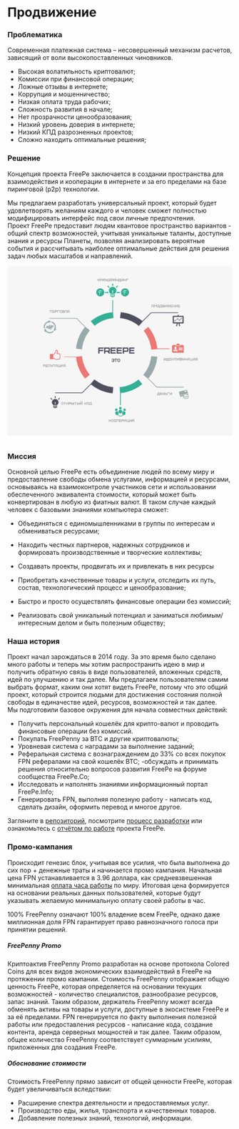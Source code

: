 # Продвижение

### Проблематика

Современная платежная система – несовершенный механизм расчетов, зависящий от воли высокопоставленных чиновников.

* Высокая волатильность криптовалют;
* Комиссии при финансовой операции;
* Ложные отзывы в интернете;
* Коррупция и мошенничество;
* Низкая оплата труда рабочих;
* Сложность развития в начале;
* Нет прозрачности ценообразования;
* Низкий уровень доверия в интернете;
* Низкий КПД разрозненных проектов;
* Сложно находить оптимальные решения;

### Решение

Концепция проекта FreePe заключается в создании пространства для взаимодействия и кооперации в интернете и за его пределами на базе пиринговой \(p2p\) технологии.

Мы предлагаем разработать универсальный проект, который будет удовлетворять желаниям каждого и человек сможет полностью модифицировать интерфейс под свои личные предпочтения.  
Проект FreePe предоставит людям квантовое пространство вариантов - общий спектр возможностей, учитывая уникальные таланты, доступные знания и ресурсы Планеты, позволяя анализировать вероятные события и рассчитывать наиболее оптимальные действия для решения задач любых масштабов и направлений.

![](ru.png)

### Миссия

Основной целью FreePe есть объединение людей по всему миру и предоставление свободы обмена услугами, информацией и ресурсами, основываясь на взаимоконтроле участников сети и использовании обеспеченного эквивалента стоимости, который может быть конвертирован в любую из фиатных валют. В таком случае каждый человек с базовыми знаниями компьютера сможет:

* Объединяться с единомышленниками в группы по интересам и обмениваться ресурсами;

* Находить честных партнеров, надежных сотрудников и формировать производственные и творческие коллективы;

* Создавать проекты, продвигать их и привлекать в них ресурсы

* Приобретать качественные товары и услуги, отследить их путь, состав, технологический процесс и ценообразование;

* Быстро и просто осуществлять финансовые операции без комиссий;

* Реализовать свой уникальный потенциал и заниматься любимым/интересным делом и быть полезным обществу;

### Наша история

Проект начал зарождаться в 2014 году. За это время было сделано много работы и теперь мы хотим распространить идею в мир и получить обратную связь в виде пользователей, вложенных средств, идей по улучшению и так далее. Мы предлагаем пользователям самим выбрать формат, каким они хотят видеть FreePe, потому что это общий проект, который строится людьми для достижения состояния полной свободы в единачестве идей, ресурсов, возможностей и так далее.   
Мы подготовили базовое окружения для начала совместных действий:

* Получить персональный кошелёк для крипто-валют и проводить финансовые операции без комиссий. 
* Покупать FreePenny за BTC и другие криптовалюты;
* Уровневая система с наградами за выполнение заданий; 
* Реферальная система с вознаграждением до 33% со всех покупок FPN рефералами на свой кошелёк BTC;
  -обсуждать и принимать решения относительно вопросов развития FreePe на форуме сообщества FreePe.Co;
* Исследовать и наполнять знаниями информационный портал FreePe.Info;
* Генерировать FPN, выполняя полезную работу - написать код, сделать дизайн, оформить перевод и многое другое.

Загляните в [репозиторий](https://github.com/freepe), посмотрите [процесс разработки](https://pintask.me/board/vPsfuf2sawcaDyt6b) или ознакомьтесь с [отчётом по работе](https://goo.gl/ArDg5z) проекта FreePe.

### Промо-кампания

Происходит генезис блок, учитывая все усилия, что была выполнена до сих пор + денежные траты и начинается промо кампания. Начальная цена FPN устанавливается в 3.96 доллара, как средневзвешенная минимальная [оплата часа работы](https://docs.google.com/spreadsheets/d/1qJUdpg92HsaAt8gsHROI2laoGqZe-Heo2fxZcWoDVgY/edit?usp=drive_web) по миру. Итоговая цена формируется на основании реальных данных пользователей, которые будут указывать желаемую минимальную оплату своей работы в час.

100% FreePenny означают 100% владение всем FreePe, однако даже миллионная доля FPN гарантирует право равнозначного голоса при принятии решений.

##### FreePenny Promo

Криптоактив FreePenny Promo разработан на основе протокола Colored Coins для всех видов экономических взаимодействий в FreePe на протяжении промо кампании. Стоимость FreePenny отображает общую ценность FreePe, которая определяется на основании текущих возможностей - количество специалистов, разнообразие ресурсов, запас знаний. Таким образом, держатель FreePenny может всегда обменять активы на товары и услуги, доступные в экосистеме FreePe и за её пределами. FPN генерируется по факту выполнения полезной работы или предоставления ресурсов - написание кода, создание контента, аренда серверных мощностей и так далее. Таким образом, общее количество FreePenny соответствует суммарным усилиям, приложенных для создания FreePe.

##### Обоснование стоимости

Стоимость FreePenny прямо зависит от общей ценности FreePe, которая будет увеличиваться вследствии:

* Расширение спектра деятельности и предоставляемых услуг.
* Производство еды, жилья, транспорта и качественных товаров.
* Добавление полезных знаний, технологий, информации.



